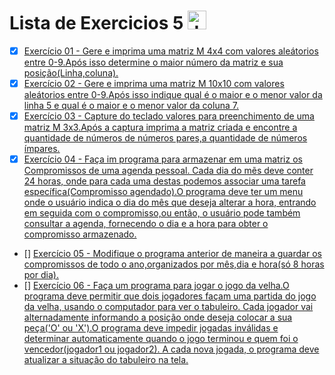 # Lista de Exercicios 5 <img align="" alt="Java" height="30" width="" src="https://cdn.jsdelivr.net/gh/devicons/devicon/icons/java/java-original.svg"/>

 - [x] [Exercício 01 - Gere e imprima uma matriz M 4x4 com valores aleátorios entre 0-9.Após isso determine o maior número da matriz e sua posição(Linha,coluna).](https://github.com/Giovani-Gomes/Exercicio_5-Java/blob/main/Exerc%C3%ADcio%2001/Exercicio1.java)
 - [x] [Exercício 02 - Gere e imprima uma matriz M 10x10 com valores aleátorios entre 0-9.Após isso indique qual é o maior e o menor valor da linha 5 e qual é o maior e o menor valor da coluna 7.](https://github.com/Giovani-Gomes/Exercicio_5-Java/blob/main/Exerc%C3%ADcio%2002/Exercicio2.java)
 - [x] [Exercício 03 - Capture do teclado valores para preenchimento de uma matriz M 3x3.Após a captura imprima a matriz criada e encontre a quantidade de números de números pares,a quantidade de números ímpares.](https://github.com/Giovani-Gomes/Exercicio_5-Java/blob/main/Exerc%C3%ADcio%2003/Exercicio3.java)
 - [x] [Exercício 04 - Faça im programa para armazenar em uma matriz os Compromissos de uma agenda pessoal. Cada dia do mẽs deve conter 24 horas, onde para cada uma destas  podemos associar uma tarefa específica(Compromisso agendado).O programa deve ter um menu onde o usuário indica o dia do mês que deseja alterar a hora, entrando em seguida com o compromisso,ou então, o usuário pode também consultar a agenda, fornecendo o dia e a hora para obter o compromisso armazenado.](https://github.com/Giovani-Gomes/Exercicio_5-Java/blob/main/Exerc%C3%ADcio%2004/Exercicio4.java)
 - [] [Exercício 05 - Modifique o programa anterior de maneira a guardar os compromissos de todo o ano,organizados por mês,dia e hora(só 8 horas por dia).]()
 - [] [Exercício 06 - Faça um programa para jogar o jogo da velha.O programa deve permitir que dois jogadores façam uma partida do jogo da velha, usando o computador para ver o tabuleiro. Cada jogador vai alternadamente informando a posição onde deseja colocar a sua peça('O' ou 'X').O programa deve impedir jogadas inválidas e determinar automaticamente quando o jogo terminou e quem foi o vencedor(jogador1 ou jogador2). A cada nova jogada, o programa deve atualizar a situação do tabuleiro na tela.]()